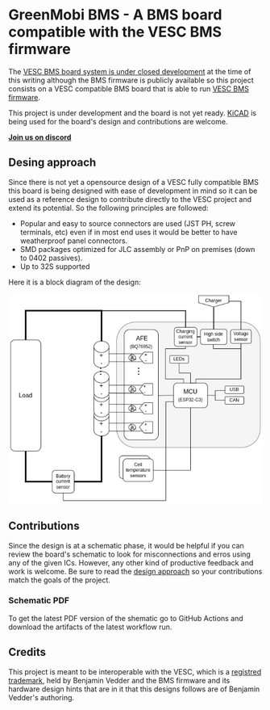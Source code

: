 # GreenMobi BMS - A BMS board compatible with the VESC BMS firmware

The [VESC BMS board system is under closed development](https://vesc-project.com/node/311) at the time of this writing although the BMS firmware is publicly available so this project consists on a VESC compatible BMS board that is able to run [VESC BMS firmware](https://github.com/vedderb/vesc_express).

This project is under development and the board is not yet ready. [KiCAD](https://www.kicad.org/) is being used for the board's design and contributions are welcome.

[**Join us on discord**](https://discord.gg/AxKemSxhaV)

## Desing approach

Since there is not yet a opensource design of a VESC fully compatible BMS this board is being designed with ease of development in mind so it can be used as a reference design to contribute directly to the VESC project and extend its potential. So the following principles are followed:

- Popular and easy to source connectors are used (JST PH, screw terminals, etc) even if in most end uses it would be better to have weatherproof panel connectors.
- SMD packages optimized for JLC assembly or PnP on premises (down to 0402 passives).
- Up to 32S supported

Here it is a block diagram of the design:

![Block diagram](docs/block-diagram.jpg)

## Contributions

Since the design is at a schematic phase, it would be helpful if you can review the board's schematic to look for misconnections and erros using any of the given ICs. However, any other kind of productive feedback and work is welcome. Be sure to read the [design approach](#desing-approach) so your contributions match the goals of the project.

### Schematic PDF

To get the latest PDF version of the shematic go to GitHub Actions and download the artifacts of the latest workflow run.

## Credits

This project is meant to be interoperable with the VESC, which is a [registred trademark](https://vesc-project.com/trademark_policies), held by Benjamin Vedder and the BMS firmware and its hardware design hints that are in it that this designs follows are of Benjamin Vedder's authoring.
